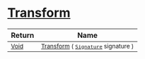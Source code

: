 # [Transform](./OnePixelThinning-100663684.md)



| Return | Name | 
| --- | --- | 
| <sub>[Void](https://docs.microsoft.com/en-us/dotnet/api/System.Void)</sub>| <sub>[Transform](./OnePixelThinning-100663684.md) ( [`Signature`](./../../Signature.md) signature )</sub>| <br>


